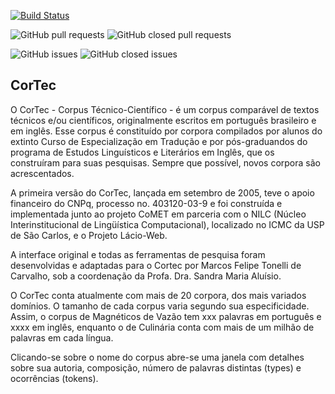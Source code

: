 [![Build Status](https://travis-ci.org/fflch/cortec.svg?branch=master)](https://travis-ci.org/fflch/cortec)

![GitHub pull requests](https://img.shields.io/github/issues-pr-raw/fflch/cortec.svg) 
![GitHub closed pull requests](https://img.shields.io/github/issues-pr-closed-raw/fflch/cortec.svg)

![GitHub issues](https://img.shields.io/github/issues/fflch/cortec.svg) 
![GitHub closed issues](https://img.shields.io/github/issues-closed/fflch/cortec.svg)

## CorTec

O CorTec - Corpus Técnico-Científico - é um corpus comparável de textos técnicos e/ou científicos, originalmente escritos em português brasileiro e em inglês. Esse corpus é constituído por corpora compilados por alunos do extinto Curso de Especialização em Tradução e por pós-graduandos do programa de Estudos Linguísticos e Literários em Inglês, que os construíram para suas pesquisas. Sempre que possível, novos corpora são acrescentados.

A primeira versão do CorTec, lançada em setembro de 2005, teve o apoio financeiro do CNPq, processo no. 403120-03-9 e foi construída e implementada junto ao projeto CoMET em parceria com o NILC (Núcleo Interinstitucional de Lingüística Computacional), localizado no ICMC da USP de São Carlos, e o Projeto Lácio-Web.

A interface original e todas as ferramentas de pesquisa foram desenvolvidas e adaptadas para o Cortec por Marcos Felipe Tonelli de Carvalho, sob a coordenação da Profa. Dra. Sandra Maria Aluísio.

O CorTec conta atualmente com mais de 20 corpora, dos mais variados domínios. O tamanho de cada corpus varia segundo sua especificidade. Assim, o corpus de Magnéticos de Vazão tem xxx palavras em português e xxxx em inglês, enquanto o de Culinária conta com mais de um milhão de palavras em cada língua.

Clicando-se sobre o nome do corpus abre-se uma janela com detalhes sobre sua autoria, composição, número de palavras distintas (types) e ocorrências (tokens).
